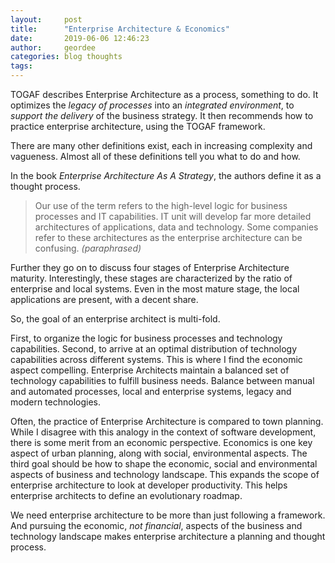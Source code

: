 ```yaml
---
layout:     post
title:      "Enterprise Architecture & Economics"
date:       2019-06-06 12:46:23
author:     geordee
categories: blog thoughts
tags:
---
```


TOGAF describes Enterprise Architecture as a process, something to do. It optimizes the _legacy of processes_ into an _integrated environment_, to _support the delivery_ of the business strategy.  It then recommends how to practice enterprise architecture, using the TOGAF framework.

There are many other definitions exist, each in increasing complexity and vagueness. Almost all of these definitions tell you what to do and how.

In the book _Enterprise Architecture As A Strategy_, the authors define it as a thought process.

> Our use of the term refers to the high-level logic for business processes and IT capabilities. IT unit will develop far more detailed architectures of applications, data and technology. Some companies refer to these architectures as the enterprise architecture can be confusing. _(paraphrased)_

Further they go on to discuss four stages of Enterprise Architecture maturity. Interestingly, these stages are characterized by the ratio of enterprise and local systems. Even in the most mature stage, the local applications are present, with a decent share.

So, the goal of an enterprise architect is multi-fold.

First, to organize the logic for business processes and technology capabilities. Second, to arrive at an optimal distribution of technology capabilities across different systems. This is where I find the economic aspect compelling. Enterprise Architects maintain a balanced set of technology capabilities to fulfill business needs. Balance between manual and automated processes, local and enterprise systems, legacy and modern technologies.

Often, the practice of Enterprise Architecture is compared to town planning. While I disagree with this analogy in the context of software development, there is some merit from an economic perspective. Economics is one key aspect of urban planning, along with social, environmental aspects. The third goal should be how to shape the economic, social and environmental aspects of business and technology landscape. This expands the scope of enterprise architecture to look at developer productivity. This helps enterprise architects to define an evolutionary roadmap.

We need enterprise architecture to be more than just following a framework. And pursuing the economic, _not financial_, aspects of the business and technology landscape makes enterprise architecture a planning and thought process.
